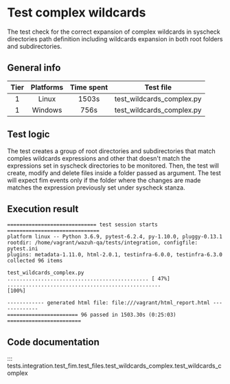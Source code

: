 # Test complex wildcards

The test check for the correct expansion of complex wildcards in syscheck directories path definition including wildcards expansion in both root folders and subdirectories.

## General info

| Tier | Platforms | Time spent | Test file |
|:--:|:--:|:--:|:--:|
| 1 | Linux | 1503s | test_wildcards_complex.py
| 1 | Windows | 756s | test_wildcards_complex.py

## Test logic

The test creates a group of root directories and subdirectories that match comples wildcards expressions and other that doesn't match the expressions set in syscheck directories to be monitored. Then, the test will create, modify and delete files inside a folder passed as argument. The test will expect fim events only if the folder where the changes are made matches the expression previously set under syscheck stanza.

## Execution result

```
============================= test session starts ==============================
platform linux -- Python 3.6.9, pytest-6.2.4, py-1.10.0, pluggy-0.13.1
rootdir: /home/vagrant/wazuh-qa/tests/integration, configfile: pytest.ini
plugins: metadata-1.11.0, html-2.0.1, testinfra-6.0.0, testinfra-6.3.0
collected 96 items

test_wildcards_complex.py .............................................. [ 47%]
..................................................                       [100%]

------------ generated html file: file:///vagrant/html_report.html -------------
======================= 96 passed in 1503.30s (0:25:03) ========================
```

## Code documentation

::: tests.integration.test_fim.test_files.test_wildcards_complex.test_wildcards_complex
